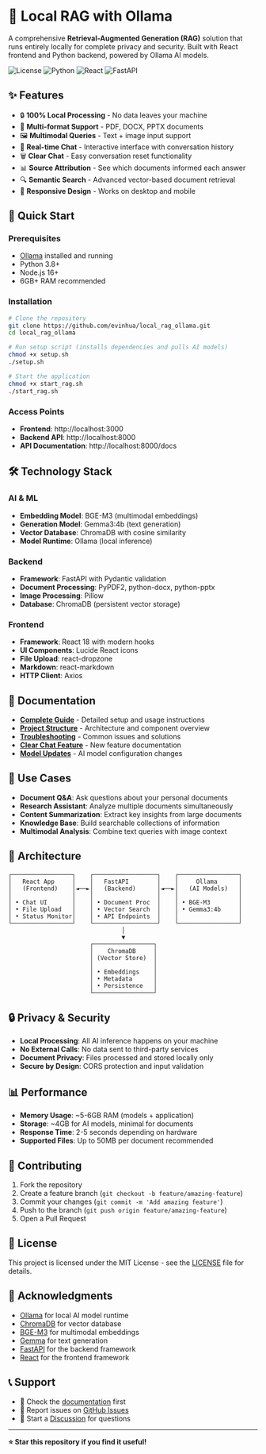 # 🤖 Local RAG with Ollama

A comprehensive **Retrieval-Augmented Generation (RAG)** solution that runs entirely locally for complete privacy and security. Built with React frontend and Python backend, powered by Ollama AI models.

![License](https://img.shields.io/badge/license-MIT-blue.svg)
![Python](https://img.shields.io/badge/python-3.8+-blue.svg)
![React](https://img.shields.io/badge/react-18.2+-blue.svg)
![FastAPI](https://img.shields.io/badge/FastAPI-0.104+-green.svg)

## ✨ Features

- 🔒 **100% Local Processing** - No data leaves your machine
- 📄 **Multi-format Support** - PDF, DOCX, PPTX documents
- 🖼️ **Multimodal Queries** - Text + image input support
- 💬 **Real-time Chat** - Interactive interface with conversation history
- 🗑️ **Clear Chat** - Easy conversation reset functionality
- 📊 **Source Attribution** - See which documents informed each answer
- 🔍 **Semantic Search** - Advanced vector-based document retrieval
- 📱 **Responsive Design** - Works on desktop and mobile

## 🚀 Quick Start

### Prerequisites
- [Ollama](https://ollama.ai) installed and running
- Python 3.8+
- Node.js 16+
- 6GB+ RAM recommended

### Installation

```bash
# Clone the repository
git clone https://github.com/evinhua/local_rag_ollama.git
cd local_rag_ollama

# Run setup script (installs dependencies and pulls AI models)
chmod +x setup.sh
./setup.sh

# Start the application
chmod +x start_rag.sh
./start_rag.sh
```

### Access Points
- **Frontend**: http://localhost:3000
- **Backend API**: http://localhost:8000
- **API Documentation**: http://localhost:8000/docs

## 🛠️ Technology Stack

### AI & ML
- **Embedding Model**: BGE-M3 (multimodal embeddings)
- **Generation Model**: Gemma3:4b (text generation)
- **Vector Database**: ChromaDB with cosine similarity
- **Model Runtime**: Ollama (local inference)

### Backend
- **Framework**: FastAPI with Pydantic validation
- **Document Processing**: PyPDF2, python-docx, python-pptx
- **Image Processing**: Pillow
- **Database**: ChromaDB (persistent vector storage)

### Frontend
- **Framework**: React 18 with modern hooks
- **UI Components**: Lucide React icons
- **File Upload**: react-dropzone
- **Markdown**: react-markdown
- **HTTP Client**: Axios

## 📖 Documentation

- **[Complete Guide](RAG_README.md)** - Detailed setup and usage instructions
- **[Project Structure](PROJECT_STRUCTURE.md)** - Architecture and component overview
- **[Troubleshooting](TROUBLESHOOTING.md)** - Common issues and solutions
- **[Clear Chat Feature](CLEAR_CHAT_FEATURE.md)** - New feature documentation
- **[Model Updates](MODEL_UPDATE.md)** - AI model configuration changes

## 🎯 Use Cases

- **Document Q&A**: Ask questions about your personal documents
- **Research Assistant**: Analyze multiple documents simultaneously
- **Content Summarization**: Extract key insights from large documents
- **Knowledge Base**: Build searchable collections of information
- **Multimodal Analysis**: Combine text queries with image context

## 🔧 Architecture

```
┌─────────────────┐    ┌──────────────────┐    ┌─────────────────┐
│   React App     │    │   FastAPI        │    │     Ollama      │
│   (Frontend)    │◄──►│   (Backend)      │◄──►│   (AI Models)   │
│                 │    │                  │    │                 │
│ • Chat UI       │    │ • Document Proc  │    │ • BGE-M3        │
│ • File Upload   │    │ • Vector Search  │    │ • Gemma3:4b     │
│ • Status Monitor│    │ • API Endpoints  │    │                 │
└─────────────────┘    └──────────────────┘    └─────────────────┘
                                │
                                ▼
                       ┌─────────────────┐
                       │    ChromaDB     │
                       │ (Vector Store)  │
                       │                 │
                       │ • Embeddings    │
                       │ • Metadata      │
                       │ • Persistence   │
                       └─────────────────┘
```

## 🔒 Privacy & Security

- **Local Processing**: All AI inference happens on your machine
- **No External Calls**: No data sent to third-party services
- **Document Privacy**: Files processed and stored locally only
- **Secure by Design**: CORS protection and input validation

## 📊 Performance

- **Memory Usage**: ~5-6GB RAM (models + application)
- **Storage**: ~4GB for AI models, minimal for documents
- **Response Time**: 2-5 seconds depending on hardware
- **Supported Files**: Up to 50MB per document recommended

## 🤝 Contributing

1. Fork the repository
2. Create a feature branch (`git checkout -b feature/amazing-feature`)
3. Commit your changes (`git commit -m 'Add amazing feature'`)
4. Push to the branch (`git push origin feature/amazing-feature`)
5. Open a Pull Request

## 📝 License

This project is licensed under the MIT License - see the [LICENSE](LICENSE) file for details.

## 🙏 Acknowledgments

- [Ollama](https://ollama.ai) for local AI model runtime
- [ChromaDB](https://www.trychroma.com/) for vector database
- [BGE-M3](https://huggingface.co/BAAI/bge-m3) for multimodal embeddings
- [Gemma](https://ai.google.dev/gemma) for text generation
- [FastAPI](https://fastapi.tiangolo.com/) for the backend framework
- [React](https://reactjs.org/) for the frontend framework

## 📞 Support

- 📖 Check the [documentation](RAG_README.md) first
- 🐛 Report issues on [GitHub Issues](https://github.com/evinhua/local_rag_ollama/issues)
- 💬 Start a [Discussion](https://github.com/evinhua/local_rag_ollama/discussions) for questions

---

**⭐ Star this repository if you find it useful!**
